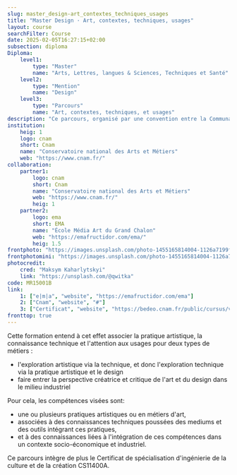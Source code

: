 ```yaml
---
slug: master_design-art_contextes_techniques_usages
title: "Master Design · Art, contextes, techniques, usages"
layout: course
searchFilter: Course
date: 2025-02-05T16:27:15+02:00
subsection: diploma
Diploma:
    level1:
        type: "Master"
        name: "Arts, Lettres, langues & Sciences, Techniques et Santé"
    level2:
        type: "Mention"
        name: "Design"
    level3:
        type: "Parcours"
        name: "Art, contextes, techniques, et usages"
description: "Ce parcours, organisé par une convention entre la Communauté l’agglomération du Grand Chalon, l’e|m|a, le CCR de Bourgogne Franche-Comté, et le Cnam, entend former des artistes ou des techniciens ayant une pratique artistique poussée aux techniques et à l’ingénierie liée à leur pratique (matériaux, outils…)."
institution:
    heig: 1
    logo: cnam
    short: Cnam
    name: "Conservatoire national des Arts et Métiers"
    web: "https://www.cnam.fr/"
collaboration:
    partner1:
        logo: cnam
        short: Cnam
        name: "Conservatoire national des Arts et Métiers"
        web: "https://www.cnam.fr/"
        heig: 1
    partner2:
        logo: ema
        short: EMA
        name: "École Média Art du Grand Chalon"
        web: "https://emafructidor.com/ema/"
        heig: 1.5
frontphoto: "https://images.unsplash.com/photo-1455165814004-1126a7199f9b?q=80&w=1080"
frontphotomini: "https://images.unsplash.com/photo-1455165814004-1126a7199f9b?q=80&w=500"
photocredit: 
    cred: "Maksym Kaharlytskyi"
    link: "https://unsplash.com/@qwitka"
code: MR15001B
link:
    1: ["e|m|a", "website", "https://emafructidor.com/ema"]
    2: ["Cnam", "website", "#"]
    3: ["Certificat", "website", "https://bedeo.cnam.fr/public/cursus/view/CS11400A"]
fronttop: true
---
```

Cette formation entend à cet effet associer la pratique artistique, la connaissance technique et l'attention aux
usages pour deux types de métiers :
- l'exploration artistique via la technique, et donc l'exploration technique via la pratique artistique et le design
- faire entrer la perspective créatrice et critique de l'art et du design dans le milieu industriel

Pour cela, les compétences visées sont:
- une ou plusieurs pratiques artistiques ou en métiers d'art,
- associées à des connaissances techniques poussées des mediums et des outils intégrant ces pratiques,
- et à des connaissances liées à l'intégration de ces compétences dans un contexte socio-économique et
industriel.

Ce parcours intègre de plus le Certificat de spécialisation d'ingénierie de la culture et de la création
CS11400A.